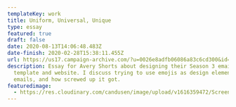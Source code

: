 ```yaml
---
templateKey: work
title: Uniform, Universal, Unique
type: essay
featured: true
draft: false
date: 2020-08-13T14:06:48.483Z
date-finish: 2020-02-28T15:38:11.455Z
url: https://us17.campaign-archive.com/?u=0026e8adfb06086a83c6cd300&id=f8975ce0e7
description: Essay for Avery Shorts about designing their Season 3 email
  template and website. I discuss trying to use emojis as design elements in
  emails, and how screwed up it got.
featuredimage:
  - https://res.cloudinary.com/candusen/image/upload/v1616359472/Screen_Shot_2021-03-21_at_4.43.51_PM_phtqns.png
---
```

